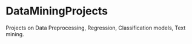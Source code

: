 # DataMiningProjects

Projects on Data Preprocessing, Regression, Classification models, Text mining.
